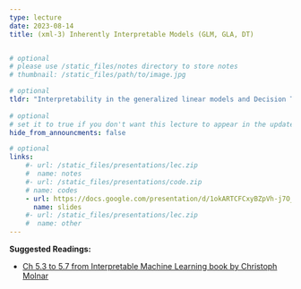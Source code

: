 ```yaml
---
type: lecture
date: 2023-08-14
title: (xml-3) Inherently Interpretable Models (GLM, GLA, DT)


# optional
# please use /static_files/notes directory to store notes
# thumbnail: /static_files/path/to/image.jpg

# optional
tldr: "Interpretability in the generalized linear models and Decision Trees"
  
# optional
# set it to true if you don't want this lecture to appear in the updates section
hide_from_announcments: false

# optional
links: 
    #- url: /static_files/presentations/lec.zip
    #  name: notes
    #- url: /static_files/presentations/code.zip
    # name: codes
    - url: https://docs.google.com/presentation/d/1okARTCFCxyBZpVh-j7O_B8WLn885Hor4HWTQN7HRQTY/edit?usp=sharing
      name: slides
    #- url: /static_files/presentations/lec.zip
    #  name: other
---
```


**Suggested Readings:**

- [Ch 5.3 to 5.7 from Interpretable Machine Learning book by Christoph Molnar](https://christophm.github.io/interpretable-ml-book/interpretability-importance.html)
